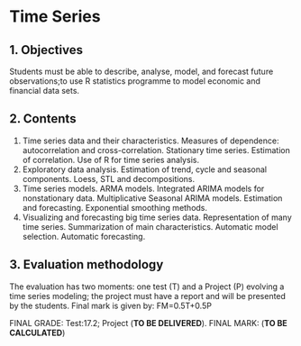 # Time Series  


## 1. Objectives  
Students must be able to describe, analyse, model, and forecast future observations;to use R statistics programme to model economic and financial data sets.  

## 2. Contents  
1. Time series data and their characteristics. Measures of dependence: autocorrelation and cross-correlation. Stationary time series. Estimation of correlation. Use of R for time series analysis.  
2. Exploratory data analysis. Estimation of trend, cycle and seasonal components. Loess, STL and decompositions.  
3. Time series models. ARMA models. Integrated ARIMA models for nonstationary data. Multiplicative Seasonal ARIMA models. Estimation and forecasting. Exponential smoothing methods.  
4. Visualizing and forecasting big time series data. Representation of many time series. Summarization of main characteristics. Automatic model selection. Automatic forecasting.   

## 3. Evaluation methodology
The evaluation has two moments: one test (T) and a Project (P) evolving a time series modeling; the project must have a report and will be presented by the students.
Final mark is given by: FM=0.5T+0.5P 


FINAL GRADE: Test:17.2; Project (**TO BE DELIVERED**). FINAL MARK: (**TO BE CALCULATED**)
